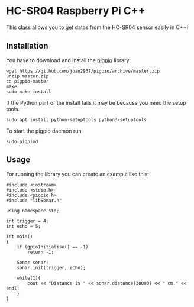 # HC-SR04 Raspberry Pi C++
This class allows you to get datas from the HC-SR04 sensor easily in C++!

## Installation

You have to download and install the [pigpio](https://abyz.me.uk/rpi/pigpio/) library:

```
wget https://github.com/joan2937/pigpio/archive/master.zip
unzip master.zip
cd pigpio-master
make
sudo make install
```

If the Python part of the install fails it may be because you need the setup tools.

```
sudo apt install python-setuptools python3-setuptools
```

To start the pigpio daemon run

```
sudo pigpiod
```

## Usage

For running the library you can create an example like this:

```
#include <iostream>
#include <stdio.h>
#include <pigpio.h>
#include "libSonar.h"

using namespace std;

int trigger = 4;
int echo = 5;

int main()
{
    if (gpioInitialise() == -1)
        return -1;

    Sonar sonar;
    sonar.init(trigger, echo);

    while(1){
        cout << "Distance is " << sonar.distance(30000) << " cm." << endl;
    }
}
```
